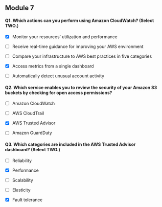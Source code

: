## Module 7

#### Q1. Which actions can you perform using Amazon CloudWatch? (Select TWO.)

- [x] Monitor your resources’ utilization and performance

- [ ] Receive real-time guidance for improving your AWS environment

- [ ] Compare your infrastructure to AWS best practices in five categories

- [x] Access metrics from a single dashboard

- [ ] Automatically detect unusual account activity


#### Q2. Which service enables you to review the security of your Amazon S3 buckets by checking for open access permissions?

- [ ] Amazon CloudWatch

- [ ] AWS CloudTrail

- [x] AWS Trusted Advisor

- [ ] Amazon GuardDuty


#### Q3. Which categories are included in the AWS Trusted Advisor dashboard? (Select TWO.)

- [ ] Reliability

- [x] Performance

- [ ] Scalability

- [ ] Elasticity

- [x] Fault tolerance

